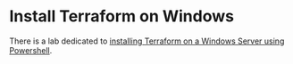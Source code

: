 # Install Terraform on Windows

There is a lab dedicated to [installing Terraform on a Windows Server using Powershell](../../../Lab_007_Install_Terraform_on_Windows_Server/README.md).